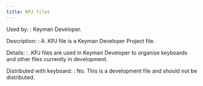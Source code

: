 ```yaml
---
title: KPJ files
---
```


Used by:
:   <span class="application">Keyman Developer</span>.

Description:
:   A .KPJ file is a Keyman Developer Project file.

Details:
:   .KPJ files are used in <span class="application">Keyman
    Developer</span> to organise keyboards and other files currently in
    development.

Distributed with keyboard:
:   No. This is a development file and should not be distributed.
